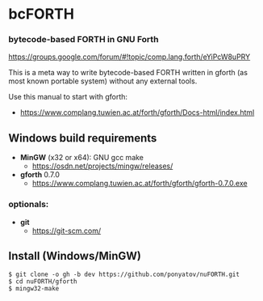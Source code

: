 # bcFORTH
### bytecode-based FORTH in GNU Forth

https://groups.google.com/forum/#!topic/comp.lang.forth/eYiPcW8uPRY

This is a meta way to write bytecode-based FORTH
written in gforth (as most known portable system) without any external tools.

Use this manual to start with gforth:
* https://www.complang.tuwien.ac.at/forth/gforth/Docs-html/index.html

## Windows build requirements

- **MinGW** (x32 or x64): GNU gcc make
  * https://osdn.net/projects/mingw/releases/
- **gforth** 0.7.0
  * https://www.complang.tuwien.ac.at/forth/gforth/gforth-0.7.0.exe

### optionals:

- **git**
  * https://git-scm.com/

## Install (Windows/MinGW)

```
$ git clone -o gh -b dev https://github.com/ponyatov/nuFORTH.git
$ cd nuFORTH/gforth
$ mingw32-make
```

